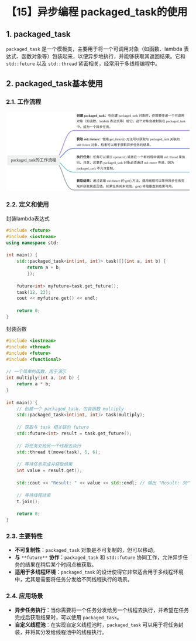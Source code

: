 # 【15】异步编程 packaged_task的使用

##  1. packaged_task

`packaged_task` 是一个模板类，主要用于将一个可调用对象（如函数、lambda 表达式、函数对象等）包装起来，以便异步地执行，并能够获取其返回结果。它和 `std::future` 以及 `std::thread` 紧密相关，经常用于多线程编程中。

## 2. packaged_task基本使用

### 2.1. 工作流程
![](assets/packaged_task的工作流程.jpg)

### 2.2. 定义和使用

封装lambda表达式

```C++
#include <future>  
#include <iostream>  
using namespace std;

int main() {
    std::packaged_task<int(int, int)> task([](int a, int b) {
        return a + b;
        });

    future<int> myfuture=task.get_future();
    task(12, 23);
    cout << myfuture.get() << endl;

    return 0;
}
```

  

封装函数

```C++
#include <iostream>
#include <thread>
#include <future>
#include <functional>

// 一个简单的函数，用于演示
int multiply(int a, int b) {
    return a * b;
}

int main() {
    // 创建一个 packaged_task，包装函数 multiply
    std::packaged_task<int(int, int)> task(multiply);

    // 获取与 task 相关联的 future
    std::future<int> result = task.get_future();

    // 将任务交给另一个线程去执行
    std::thread t(move(task), 5, 6);

    // 等待任务完成并获取结果
    int value = result.get();

    std::cout << "Result: " << value << std::endl; // 输出 "Result: 30"

    // 等待线程结束
    t.join();

    return 0;
}
```

  

### 2.3. 主要特性

- **不可复制性**：`packaged_task` 对象是不可复制的，但可以移动。
- **与** `**future**` **协作**：`packaged_task` 和 `std::future` 协同工作，允许异步任务的结果在稍后某个时间点被获取。
- **适用于多线程环境**：`packaged_task` 的设计使得它非常适合用于多线程环境中，尤其是需要将任务分发给不同线程执行的场景。

### 2.4. 应用场景

- **异步任务执行**：当你需要将一个任务分发给另一个线程去执行，并希望在任务完成后获取结果时，可以使用 `packaged_task`。
- **自定义线程池**：在实现自定义线程池时，`packaged_task` 可以用于将任务封装，并将其分发给线程池中的线程执行。